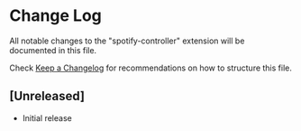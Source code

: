 # Change Log

All notable changes to the "spotify-controller" extension will be documented in this file.

Check [Keep a Changelog](http://keepachangelog.com/) for recommendations on how to structure this file.

## [Unreleased]

- Initial release